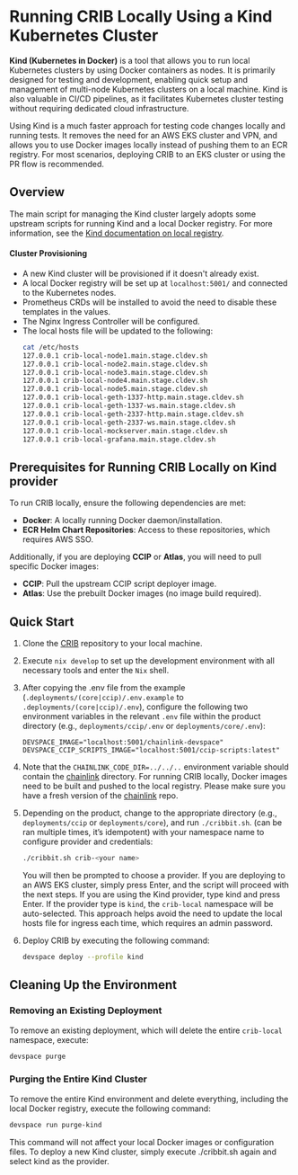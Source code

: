 # Running CRIB Locally Using a Kind Kubernetes Cluster

**Kind (Kubernetes in Docker)** is a tool that allows you to run local Kubernetes clusters by using Docker containers as nodes. It is primarily designed for testing and development, enabling quick setup and management of multi-node Kubernetes clusters on a local machine. Kind is also valuable in CI/CD pipelines, as it facilitates Kubernetes cluster testing without requiring dedicated cloud infrastructure.

Using Kind is a much faster approach for testing code changes locally and running tests. It removes the need for an AWS EKS cluster and VPN, and allows you to use Docker images locally instead of pushing them to an ECR registry. For most scenarios, deploying CRIB to an EKS cluster or using the PR flow is recommended.

## Overview

The main script for managing the Kind cluster largely adopts some upstream scripts for running Kind and a local Docker registry. For more information, see the [Kind documentation on local registry](https://kind.sigs.k8s.io/docs/user/local-registry/).

#### Cluster Provisioning

- A new Kind cluster will be provisioned if it doesn't already exist.
- A local Docker registry will be set up at `localhost:5001/` and connected to the Kubernetes nodes.
- Prometheus CRDs will be installed to avoid the need to disable these templates in the values.
- The Nginx Ingress Controller will be configured.
- The local hosts file will be updated to the following:
  ```bash
  cat /etc/hosts
  127.0.0.1 crib-local-node1.main.stage.cldev.sh
  127.0.0.1 crib-local-node2.main.stage.cldev.sh
  127.0.0.1 crib-local-node3.main.stage.cldev.sh
  127.0.0.1 crib-local-node4.main.stage.cldev.sh
  127.0.0.1 crib-local-node5.main.stage.cldev.sh
  127.0.0.1 crib-local-geth-1337-http.main.stage.cldev.sh
  127.0.0.1 crib-local-geth-1337-ws.main.stage.cldev.sh
  127.0.0.1 crib-local-geth-2337-http.main.stage.cldev.sh
  127.0.0.1 crib-local-geth-2337-ws.main.stage.cldev.sh
  127.0.0.1 crib-local-mockserver.main.stage.cldev.sh
  127.0.0.1 crib-local-grafana.main.stage.cldev.sh
  ```

## Prerequisites for Running CRIB Locally on Kind provider

To run CRIB locally, ensure the following dependencies are met:

- **Docker**: A locally running Docker daemon/installation.
- **ECR Helm Chart Repositories**: Access to these repositories, which requires AWS SSO.

Additionally, if you are deploying **CCIP** or **Atlas**, you will need to pull specific Docker images:

- **CCIP**: Pull the upstream CCIP script deployer image.
- **Atlas**: Use the prebuilt Docker images (no image build required).

## Quick Start

1. Clone the [CRIB](https://github.com/smartcontractkit/crib) repository to your local machine.

2. Execute `nix develop` to set up the development environment with all necessary tools and enter the `Nix` shell.

3. After copying the .env file from the example (`.deployments/(core|ccip)/.env.example` to `.deployments/(core|ccip)/.env`), configure the following two environment variables in the relevant `.env` file within the product directory (e.g., `deployments/ccip/.env` or `deployments/core/.env`):

   ```
   DEVSPACE_IMAGE="localhost:5001/chainlink-devspace"
   DEVSPACE_CCIP_SCRIPTS_IMAGE="localhost:5001/ccip-scripts:latest"
   ```

4. Note that the `CHAINLINK_CODE_DIR=../../..` environment variable should contain the [chainlink](https://github.com/smartcontractkit/chainlink) directory. For running CRIB locally, Docker images need to be built and pushed to the local registry. Please make sure you have a fresh version of the [chainlink](https://github.com/smartcontractkit/chainlink) repo.

5. Depending on the product, change to the appropriate directory (e.g., `deployments/ccip` or `deployments/core`), and run `./cribbit.sh`. (can be ran multiple times, it’s idempotent) with your namespace name to configure provider and credentials:

   ```bash
   ./cribbit.sh crib-<your name>
   ```

   You will then be prompted to choose a provider. If you are deploying to an AWS EKS cluster, simply press Enter, and the script will proceed with the next steps. If you are using the Kind provider, type kind and press Enter.
   If the provider type is `kind`, the `crib-local` namespace will be auto-selected. This approach helps avoid the need to update the local hosts file for ingress each time, which requires an admin password.

6. Deploy CRIB by executing the following command:

   ```bash
   devspace deploy --profile kind
   ```

## Cleaning Up the Environment

### Removing an Existing Deployment

To remove an existing deployment, which will delete the entire `crib-local` namespace, execute:

```bash
devspace purge
```

### Purging the Entire Kind Cluster

To remove the entire Kind environment and delete everything, including the local Docker registry, execute the following command:

```bash
devspace run purge-kind
```

This command will not affect your local Docker images or configuration files. To deploy a new Kind cluster, simply execute ./cribbit.sh again and select kind as the provider.
